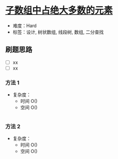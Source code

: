 # [子数组中占绝大多数的元素](https://leetcode-cn.com/problems/online-majority-element-in-subarray/)

- 难度：Hard
- 标签：设计, 树状数组, 线段树, 数组, 二分查找

## 刷题思路

- [ ] xx
- [ ] xx

### 方法 1

- 复杂度：
    - 时间 O()
    - 空间 O()

``` js

```

### 方法 2

- 复杂度：
    - 时间 O()
    - 空间 O()

``` js

```

